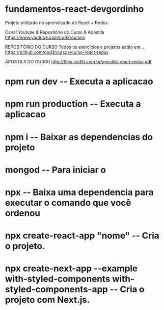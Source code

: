 # fundamentos-react-devgordinho
Projeto utilizado no aprendizado de React + Redux.


Canal Youtube & Repositório do Curso & Apostila
https://www.youtube.com/cod3rcursos

REPOSITÓRIO DO CURSO
Todos os exercícios e projetos estão em... https://github.com/cod3rcursos/curso-react-redux

APOSTILA DO CURSO
http://files.cod3r.com.br/apostila-react-redux.pdf

 # npm run dev 																			-- Executa a aplicacao
 # npm run production																	-- Executa a aplicacao
 # npm i 																				-- Baixar as dependencias do projeto
 # mongod																				-- Para iniciar o 
 # npx 																					-- Baixa uma dependencia para executar o comando que você ordenou
 # npx create-react-app "nome"															-- Cria o projeto.
 # npx create-next-app --example with-styled-components with-styled-components-app		-- Cria o projeto com Next.js.